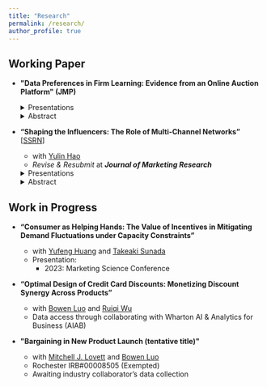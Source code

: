 ```yaml
---
title: "Research"
permalink: /research/
author_profile: true
---
```


## Working Paper
* **"Data Preferences in Firm Learning: Evidence from an Online Auction Platform" (JMP)** 
  <details>
    <summary>Presentations</summary>
    <ul>
    <li> 2025: IIOC (Rising Star Session, scheduled)
    <li> 2024: Fordham University, Boston College, the Chinese University of Hong Kong - Shenzhen, Tongji University, Shanghai University of Finance and Economics, Shanghai Jiao Tong University, the University of Hong Kong, the University of New South Wales
    </ul>
  </details>
  <details>
    <summary>Abstract</summary>
      Governmental organizations and industry practitioners have promoted data sharing across firms to expedite learning to improve business decisions. However, current discussions have largely overlooked the possibility that firms may prefer their own data over others' data. This paper investigates the presence of such biased preferences among firms, focusing on used-car auction sellers on China's largest online auction platform. Auction timing is crucial on this platform as payoffs vary by hour, influenced by bidders' valuations and the number of residual bidders at different times. Despite being experienced local sellers before joining Ali Auction, these sellers face national demand and competition in the online environment, creating the scope for learning. Combining state-of-the-art auction literature, I develop a structural model of sellers' learning based on their own and others' data to optimize auction timing. The model estimates suggest that sellers' preferences for different data sources change with experience, with sellers weighing their own data at 90% compared to 10% for others' data at the average level of experience. Moreover, the data preferences account for more than half of the revenue gap between the status quo and the full information scenario. These findings have two implications for the platform. First, data sharing alone may not effectively guide sellers in selecting optimal auction timing. Second, the platform can leverage sellers' data preferences to guide new sellers to optimal timing early in their tenure, ensuring lasting benefits. Overall, the platform should play a coordinating role in helping sellers identify the best timing for their auctions.
  </details>

* **“Shaping the Influencers: The Role of Multi-Channel Networks”** \[[SSRN](https://papers.ssrn.com/sol3/papers.cfm?abstract_id=4720070)\]
  * with [Yulin Hao](https://www.yulinhao.net/home)
  * *Revise & Resubmit* at ***Journal of Marketing Research***
  <details>
    <summary>Presentations</summary>
    <ul>
    <li> 2025: Marketing Science Conference (scheduled)
    <li> 2023: EARIE
    </ul>
  </details>

  <details>
    <summary>Abstract</summary>
    Social media influencers are increasingly affiliating with multi-channel networks (MCNs), also known as influencer agencies. These MCNs recruit influencers and help them monetize their content. More importantly, MCNs are rumored to be directly involved in content creation. This paper provides the first empirical examination of the effects of MCN affiliation on influencer content. To this end, we construct a unique dataset tracking influencers' changes in their MCN affiliation on TikTok in China. Using a difference-in-differences strategy, we compare influencers who switched their affiliation status with observably similar non-switchers. The findings reveal that MCN affiliation enhances content engagement and leads to more homogeneous and focused content, steering influencers towards topics with higher advertising prices. However, the content quantity does not change. When influencers affiliate with MCNs, these influencers also have more sponsorships and charge a higher advertising price, which is predominantly driven by changes in content resulting from the affiliation. These results suggest that platforms and influencers can benefit from improved engagement and sponsorships resulting from MCN affiliation. Although advertisers face higher advertising prices charged by MCN-affiliated influencers, these prices are justified by more engaging and focused content, which may also be beneficial to the advertisers.
  </details>
  
## Work in Progress
* **“Consumer as Helping Hands: The Value of Incentives in Mitigating Demand Fluctuations under Capacity Constraints”**
  * with [Yufeng Huang](https://sites.google.com/site/yufenghuangphd) and [Takeaki Sunada](https://simon.rochester.edu/faculty/takeaki-sunada)
  * Presentation:
    * 2023: Marketing Science Conference

* **“Optimal Design of Credit Card Discounts: Monetizing Discount Synergy Across Products”**
  * with [Bowen Luo](https://sites.google.com/view/bowenluo) and [Ruiqi Wu](https://sites.google.com/view/ruiqi-rachel-wu/home)
  * Data access through collaborating with Wharton AI & Analytics for Business (AIAB)
  
* **"Bargaining in New Product Launch (tentative title)"**
  * with [Mitchell J. Lovett](https://sites.google.com/site/mitchlovettprof/) and [Bowen Luo](https://sites.google.com/view/bowenluo)
  * Rochester IRB#00008505 (Exempted)
  * Awaiting industry collaborator’s data collection


